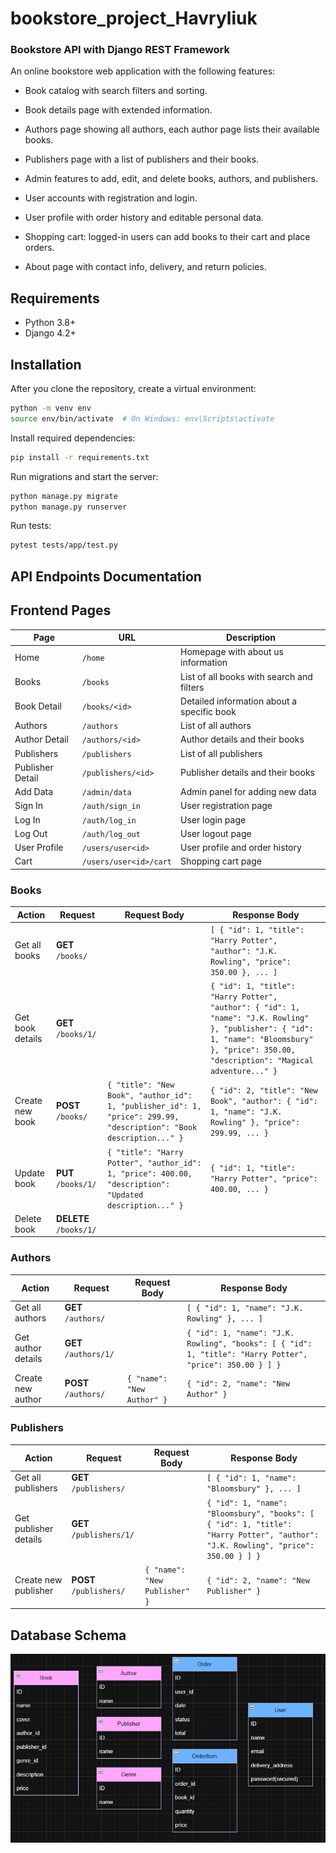 # bookstore_project_Havryliuk

### Bookstore API with Django REST Framework

An online bookstore web application with the following features:

-	Book catalog with search filters and sorting. 

-	Book details page with extended information. 

-	Authors page showing all authors, each author page lists their available books.

-	Publishers page with a list of publishers and their books.

-	Admin features to add, edit, and delete books, authors, and publishers.

-	User accounts with registration and login.

-	User profile with order history and editable personal data.

-	Shopping cart: logged-in users can add books to their cart and place orders.

-	About page with contact info, delivery, and return policies.

## Requirements
- Python 3.8+
- Django 4.2+

## Installation

After you clone the repository, create a virtual environment:

```bash
python -m venv env
source env/bin/activate  # On Windows: env\Scripts\activate
```
Install required dependencies:
```bash
pip install -r requirements.txt
```
Run migrations and start the server:
```bash
python manage.py migrate
python manage.py runserver
```
Run tests:
```bash
pytest tests/app/test.py
```

## API Endpoints Documentation

## Frontend Pages

| Page | URL | Description |
|------|-----|-------------|
| Home | `/home` | Homepage with about us information |
| Books | `/books` | List of all books with search and filters |
| Book Detail | `/books/<id>` | Detailed information about a specific book |
| Authors | `/authors` | List of all authors |
| Author Detail | `/authors/<id>` | Author details and their books |
| Publishers | `/publishers` | List of all publishers |
| Publisher Detail | `/publishers/<id>` | Publisher details and their books |
| Add Data | `/admin/data` | Admin panel for adding new data |
| Sign In | `/auth/sign_in` | User registration page |
| Log In | `/auth/log_in` | User login page |
| Log Out | `/auth/log_out` | User logout page |
| User Profile | `/users/user<id>` | User profile and order history |
| Cart | `/users/user<id>/cart` | Shopping cart page |

### Books

| Action | Request | Request Body | Response Body |
|--------|---------|--------------|---------------|
| Get all books | **GET** `/books/` |  | `[ { "id": 1, "title": "Harry Potter", "author": "J.K. Rowling", "price": 350.00 }, ... ]` |
| Get book details | **GET** `/books/1/` |  | `{ "id": 1, "title": "Harry Potter", "author": { "id": 1, "name": "J.K. Rowling" }, "publisher": { "id": 1, "name": "Bloomsbury" }, "price": 350.00, "description": "Magical adventure..." }` |
| Create new book | **POST** `/books/` | `{ "title": "New Book", "author_id": 1, "publisher_id": 1, "price": 299.99, "description": "Book description..." }` | `{ "id": 2, "title": "New Book", "author": { "id": 1, "name": "J.K. Rowling" }, "price": 299.99, ... }` |
| Update book | **PUT** `/books/1/` | `{ "title": "Harry Potter", "author_id": 1, "price": 400.00, "description": "Updated description..." }` | `{ "id": 1, "title": "Harry Potter", "price": 400.00, ... }` |
| Delete book | **DELETE** `/books/1/` |  |  |

### Authors

| Action | Request | Request Body | Response Body |
|--------|---------|--------------|---------------|
| Get all authors | **GET** `/authors/` |  | `[ { "id": 1, "name": "J.K. Rowling" }, ... ]` |
| Get author details | **GET** `/authors/1/` |  | `{ "id": 1, "name": "J.K. Rowling", "books": [ { "id": 1, "title": "Harry Potter", "price": 350.00 } ] }` |
| Create new author | **POST** `/authors/` | `{ "name": "New Author" }` | `{ "id": 2, "name": "New Author" }` |

### Publishers

| Action | Request | Request Body | Response Body |
|--------|---------|--------------|---------------|
| Get all publishers | **GET** `/publishers/` |  | `[ { "id": 1, "name": "Bloomsbury" }, ... ]` |
| Get publisher details | **GET** `/publishers/1/` |  | `{ "id": 1, "name": "Bloomsbury", "books": [ { "id": 1, "title": "Harry Potter", "author": "J.K. Rowling", "price": 350.00 } ] }` |
| Create new publisher | **POST** `/publishers/` | `{ "name": "New Publisher" }` | `{ "id": 2, "name": "New Publisher" }` |

## Database Schema
![Database Schema](./images/bd.png)
